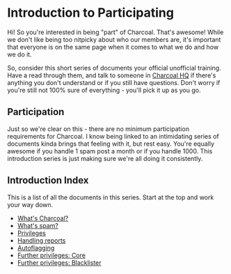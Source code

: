 ---
---

# Introduction to Participating
Hi! So you're interested in being "part" of Charcoal. That's awesome! While we don't like
being too nitpicky about who our members are, it's important that everyone is on the same
page when it comes to what we do and how we do it.

So, consider this short series of documents your official unofficial training. Have a read
through them, and talk to someone in [Charcoal HQ][hq] if there's anything you don't
understand or if you still have questions. Don't worry if you're still not 100% sure of
everything - you'll pick it up as you go.

## Participation
Just so we're clear on this - there are no minimum participation requirements for
Charcoal. I know being linked to an intimidating series of documents kinda brings that
feeling with it, but rest easy. You're equally awesome if
you handle 1 spam post a month or if you handle 1000. This introduction series is just making
sure we're all doing it consistently.

## Introduction Index
This is a list of all the documents in this series. Start at the top and work your way down.

 - [What's Charcoal?][1]
 - [What's spam?][2]
 - [Privileges][3]
 - [Handling reports][4]
 - [Autoflagging][5]
 - [Further privileges: Core][6]
 - [Further privileges: Blacklister][7]

[hq]: https://chat.stackexchange.com/rooms/11540/charcoal-hq
[1]: /training/charcoal
[2]: /training/spam
[3]: /training/privileges
[4]: /training/reports
[5]: /training/autoflagging
[6]: /training/core
[7]: /training/blacklister
